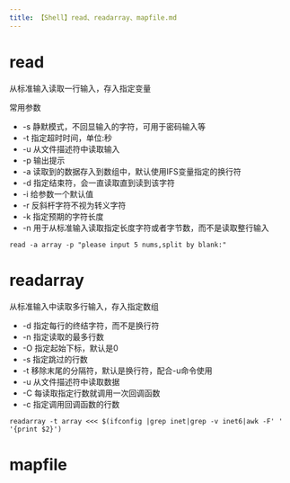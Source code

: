 ```yaml
---
title: 【Shell】read、readarray、mapfile.md
---
```

# read

从标准输入读取一行输入，存入指定变量

常用参数

* -s 静默模式，不回显输入的字符，可用于密码输入等
* -t 指定超时时间，单位:秒
* -u 从文件描述符中读取输入
* -p 输出提示
* -a 读取到的数据存入到数组中，默认使用IFS变量指定的换行符
* -d 指定结束符，会一直读取直到读到该字符
* -i 给参数一个默认值
* -r 反斜杆字符不视为转义字符
* -k 指定预期的字符长度
* -n 用于从标准输入读取指定长度字符或者字节数，而不是读取整行输入

```shell
read -a array -p "please input 5 nums,split by blank:"
```


# readarray

从标准输入中读取多行输入，存入指定数组


* -d     指定每行的终结字符，而不是换行符
* -n     指定读取的最多行数
* -O    指定起始下标，默认是0
* -s     指定跳过的行数
* -t     移除末尾的分隔符，默认是换行符，配合-u命令使用
* -u    从文件描述符中读取数据
* -C    每读取指定行数就调用一次回调函数
* -c     指定调用回调函数的行数


```shell
readarray -t array <<< $(ifconfig |grep inet|grep -v inet6|awk -F' ' '{print $2}')
```

# mapfile

